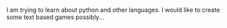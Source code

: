 I am trying to learn about python and other languages. I would like to create some text based games possibly...
